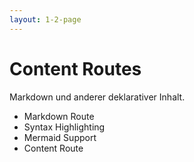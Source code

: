 ```yaml
---
layout: 1-2-page
---
```


# Content Routes

Markdown und anderer deklarativer Inhalt.

* <span class="font-bold text-xl">Markdown Route</span>
* <span class="text-sm">Syntax Highlighting</span>
* <span class="text-sm">Mermaid Support</span>
* <span class="text-sm">Content Route</span>

<template v-slot:right>

<div class="p-8 pb-0 flex flex-col gap-10">

<div class="flex flex-col">
<div class="font-bold">Unterstützung von Markdown Inhalten in Routen:</div>

Statt Angular Komponenten `about.pages.ts` können auch Markdown Dateien wie `about.md` geschrieben werden.
<div class="flex flex-col">

```
src/
├── app/
│   ├── pages/
│   │   └── about.md    // Route: '/about'


```

```markdown
---
title: About
meta:
  - name: description
    content: About Page Description
  - property: og:title
    content: About
---
# About Angalog and Angular

This is a Markdown Content Route

* Stable
* Declarative
* Markdown
```

</div>

</div>

</div>

</template>

<!--
Header: Front-Matter
-->
